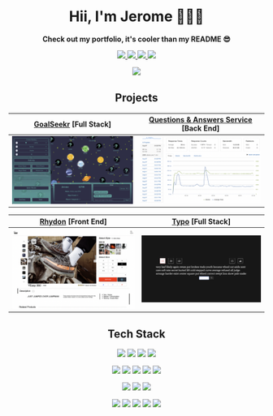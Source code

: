 <h1 align='center' paddingBottom='10px'> Hii, I'm Jerome 👨🏽‍💻 </h1>

<p align='center'><b>Check out my portfolio, it's cooler than my README 😎</b></p>

<p align='center'>
  <a href="https://jeromemtr.com" align='center' target="_blank"  rel="noreferrer noopener">
    <img src="https://img.shields.io/badge/Portfolio-%23000000.svg?style=for-the-badge&logo=firefox&logoColor=#FF7139" />
  </a>
  <a href="https://www.linkedin.com/in/jeromemtrodriguez/" target="_blank" rel="noreferrer noopener">
    <img src="https://img.shields.io/badge/linkedin-%230077B5.svg?&style=for-the-badge&logo=linkedin&logoColor=white" />
  </a>
  <a href="mailto:jeromemtrodriguez@gmail.com">
    <img src="https://img.shields.io/badge/Gmail-D14836?style=for-the-badge&logo=gmail&logoColor=white" />
  </a>
  <img src="https://komarev.com/ghpvc/?username=JeromeMTR&style=for-the-badge" />
</p> 

<p align=center>
<img src=https://github-readme-stats.vercel.app/api?username=JeromeMTR&theme=gotham&show_icons=true />
</p>

<h2 align='center' paddingBottom='10px'> Projects </h2>

[GoalSeekr](https://github.com/AzureSource/GoalSeekr.git) [Full Stack] |[Questions & Answers Service](https://github.com/Elemental-Designs/QA-Service.git) [Back End]
  :-------------------------:|:-------------------------:
![temporary-goalseekr-photo](/assets/photos/temp.png) |  ![service](/assets/photos/maxALoadBalancer.png )

[Rhydon](https://github.com/JeromeMTR/Rhydon.git) [Front End]         |    [Typo](https://github.com/JeromeMTR/Typo.git) [Full Stack]
  :-----------------------:|:-------------------------:
![rhydon](/assets/photos/productoverview.png ) |  ![typo](/assets/photos/15seconds.png )

<!--
<img src=/assets/photos/temp.png width='95%' align='center'> </img>
<img src=/assets/photos/productoverview.png  width='75%' align='center'> </img>
-->
<h2 align='center' paddingBottom='10px'> Tech Stack </h2>


<p align='center'>
  <img src="https://img.shields.io/badge/javascript-%23323330.svg?style=for-the-badge&logo=javascript&logoColor=%23F7DF1E" />
  <img src="https://img.shields.io/badge/react-%2320232a.svg?style=for-the-badge&logo=react&logoColor=%2361DAFB" />
  <img src="https://img.shields.io/badge/html5-%23E34F26.svg?style=for-the-badge&logo=html5&logoColor=white" />
  <img src="https://img.shields.io/badge/css3-%231572B6.svg?style=for-the-badge&logo=css3&logoColor=white" />
</p>


<p align='center'>
  <img src="https://img.shields.io/badge/node.js-6DA55F?style=for-the-badge&logo=node.js&logoColor=white" />
  <img src="https://img.shields.io/badge/express.js-%23404d59.svg?style=for-the-badge&logo=express&logoColor=%2361DAFB" />
  <img src="https://img.shields.io/badge/postgres-%23316192.svg?style=for-the-badge&logo=postgresql&logoColor=white" />
  <img src="https://img.shields.io/badge/MongoDB-%234ea94b.svg?style=for-the-badge&logo=mongodb&logoColor=white" />
  <img src="https://img.shields.io/badge/mysql-%2300f.svg?style=for-the-badge&logo=mysql&logoColor=white" />
</p>


<p align='center'>
  <img src="https://img.shields.io/badge/-jest-%23C21325?style=for-the-badge&logo=jest&logoColor=white" />
  <img src="https://img.shields.io/badge/-mocha-%238D6748?style=for-the-badge&logo=mocha&logoColor=white" />
  <img src="https://img.shields.io/badge/AWS-%23FF9900.svg?style=for-the-badge&logo=amazon-aws&logoColor=white" />
</p>

<p align='center'>
  <img src="https://img.shields.io/badge/VIM-%2311AB00.svg?style=for-the-badge&logo=vim&logoColor=white" />
  <img src="https://img.shields.io/badge/git-%23F05033.svg?style=for-the-badge&logo=git&logoColor=white" />
  <img src="https://img.shields.io/badge/NPM-%23000000.svg?style=for-the-badge&logo=npm&logoColor=white" />
  <img src="https://img.shields.io/badge/webpack-%238DD6F9.svg?style=for-the-badge&logo=webpack&logoColor=black" />
  <img src="https://img.shields.io/badge/Babel-F9DC3e?style=for-the-badge&logo=babel&logoColor=black" />
</p>


